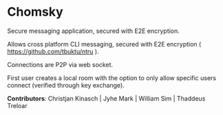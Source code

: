 # Chomsky

Secure messaging application, secured with E2E encryption.

Allows cross platform CLI messaging, 
secured with E2E encryption
( https://github.com/tbuktu/ntru ). 

Connections are P2P via web socket.

First user creates a local room with the option to 
only allow specific users connect (verified through
key exchange).


**Contributors**: 
Christjan Kinasch | Jyhe Mark | William Sim | Thaddeus Treloar





